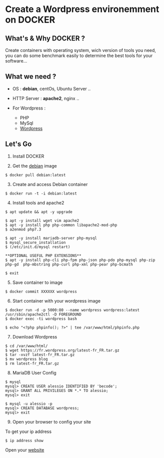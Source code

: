 # Create a Wordpress environemment on DOCKER

## What's & Why DOCKER ?

Create containers with operating system, wich version of tools you need, you can do some benchmark easily to determine the best tools for your software...

## What we need ?

- OS : **debian**, centOs, Ubuntu Server ..
- HTTP Server : **apache2**, nginx ..

- For Wordpress :
  - PHP
  - MySql
  - [Wordpress](https://fr.wordpress.org/download/)

## Let's Go

1. Install DOCKER

2. Get the [debian](https://hub.docker.com/_/debian?tab=description) image

```shell
$ docker pull debian:latest
```

3. Create and access Debian container

```shell
$ docker run -t -i debian:latest
```

4. Install tools and apache2

```
$ apt update && apt -y upgrade

$ apt -y install wget vim apache2
$ apt -y install php php-common libapache2-mod-php
$ a2enmod php7.3

$ apt -y install mariadb-server php-mysql
$ mysql_secure_installation
$ (/etc/init.d/mysql restart)

**OPTIONAL USEFUL PHP EXTENSIONS**
$ apt -y install php-cli php-fpm php-json php-pdo php-mysql php-zip php-gd  php-mbstring php-curl php-xml php-pear php-bcmath

$ exit
```

5. Save container to image

```
$ docker commit XXXXXX wordpress
```

6. Start container with your wordpress image

```
$ docker run -d -p 5000:80 --name wordpress wordpress:latest /usr/sbin/apache2ctl -D FOREGROUND
$ docker exec -ti wordpress bash

$ echo "<?php phpinfo(); ?>" | tee /var/www/html/phpinfo.php
```

7. Download Wordpress

```
$ cd /var/www/html/
$ wget https://fr.wordpress.org/latest-fr_FR.tar.gz
$ tar -xvzf latest-fr_FR.tar.gz
$ mv wordpress blog
$ rm latest-fr_FR.tar.gz
```

8. MariaDB User Config

```
$ mysql
mysql> CREATE USER alessio IDENTIFIED BY 'becode';
mysql> GRANT ALL PRIVILEGES ON *.* TO alessio;
mysql> exit

$ mysql -u alessio -p
mysql> CREATE DATABASE wordpress;
mysql> exit
```

9. Open your browser to config your site

To get your ip address

```
$ ip address show
```

Open your [website](http://172.X.0.X/blog)
